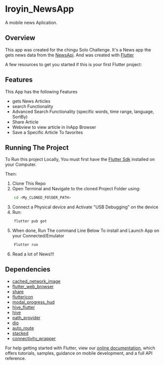 # Iroyin_NewsApp

A mobile news Aplication.

## Overview

This app was created for the chingu Solo Challenge. It's a News app the gets news data from the [NewsApi](https://newsapi.org/).
And was created with [Flutter](https://flutter.dev/)

A few resources to get you started if this is your first Flutter project:
## Features
This App has the following Features

- gets News Articles
- search Functionality
- Advanced Search Functionality (specific words, time range, language, SortBy)
- Share Article
- Webview to view article in InApp Browser
- Save a Specific Article To favorites


## Running The Project
To Run this project Locally, You must first have the [Flutter Sdk](https://flutter.dev/docs/get-started/install) installed on your Computer.

Then:
1. Clone This Repo
2. Open Terminal and Navigate to the cloned Project Folder using:
```bash
    cd <My_CLONED_FOlDER_PATH>
```
3. Connect a Physical device and Activate "USB Debugging" on the device
4. Run:
```bash
    flutter pub get
```
5. When done, Run The command Line Below To install and Launch App on your Connected/Emulator
```bash
    Flutter run
```
6. Read a lot of News!!!

## Dependencies
-  [cached_network_image](https://pub.dev/packages/cached_network_image)
-  [flutter_web_browser](https://pub.dev/packages/flutter_web_browser)
-  [share](https://pub.dev/packages/share)
-  [fluttericon](https://pub.dev/packages/fluttericon)
-  [modal_progress_hud](https://pub.dev/packages/modal_progress_hud)
-  [hive_flutter](https://pub.dev/packages/hive_flutter)
-  [hive](https://pub.dev/packages/hive)
-  [path_provider](https://pub.dev/packages/path_provider)
-  [dio](https://pub.dev/packages/dio)
-  [auto_route](https://pub.dev/packages/auto_route)
-  [stacked](https://pub.dev/packages/stacked)
-  [connectivity_wrapper](https://pub.dev/packages/connectivity_wrapper)







For help getting started with Flutter, view our
[online documentation](https://flutter.dev/docs), which offers tutorials,
samples, guidance on mobile development, and a full API reference.

